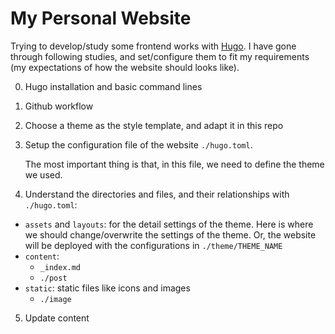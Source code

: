 # My Personal Website

Trying to develop/study some frontend works with [Hugo](https://gohugo.io).
I have gone through following studies, and set/configure them to fit my requirements (my expectations of how the website should looks like).

0. Hugo installation and basic command lines 
1. Github workflow 
2. Choose a theme as the style template, and adapt it in this repo
3. Setup the configuration file of the website `./hugo.toml`.
    
    The most important thing is that, in this file, we need to define the theme we used.

4. Understand the directories and files, and their relationships with `./hugo.toml`:
- `assets` and `layouts`: for the detail settings of the theme. Here is where we should change/overwrite the settings of the theme. Or, the website will be deployed with the configurations in `./theme/THEME_NAME` 
- `content`: 
    - `_index.md`
    - `./post`    
- `static`: static files like icons and images
    - `./image`
5. Update content 
